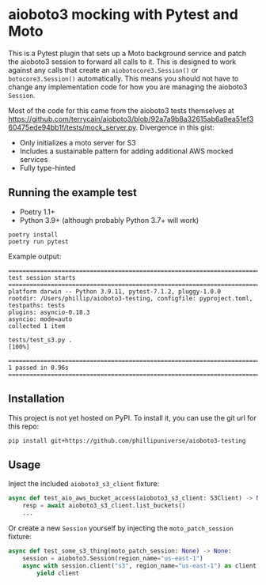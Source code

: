 # aioboto3 mocking with Pytest and Moto

This is a Pytest plugin that sets up a Moto background service and patch the aioboto3 session to forward all calls to it. This is designed to work against any calls that create an `aiobotocore3.Session()` or `botocore3.Session()` automatically. This means you should not have to change any implementation code for how you are managing the aioboto3 `Session`.

Most of the code for this came from the aioboto3 tests themselves at https://github.com/terrycain/aioboto3/blob/92a7a9b8a32615ab6a9ea51ef360475ede94bb1f/tests/mock_server.py. Divergence in this gist:

- Only initializes a moto server for S3
- Includes a sustainable pattern for adding additional AWS mocked services
- Fully type-hinted

## Running the example test

- Poetry 1.1+
- Python 3.9+ (although probably Python 3.7+ will work)

```
poetry install
poetry run pytest
```

Example output:

```console
================================================================================================= test session starts =================================================================================================
platform darwin -- Python 3.9.11, pytest-7.1.2, pluggy-1.0.0
rootdir: /Users/phillip/aioboto3-testing, configfile: pyproject.toml, testpaths: tests
plugins: asyncio-0.18.3
asyncio: mode=auto
collected 1 item

tests/test_s3.py .                                                                                                                                                                                              [100%]

================================================================================================== 1 passed in 0.96s ==================================================================================================
```

## Installation

This project is not yet hosted on PyPI. To install it, you can use the git url for this repo:

`pip install git+https://github.com/phillipuniverse/aioboto3-testing`

## Usage

Inject the included `aioboto3_s3_client` fixture:
```python
async def test_aio_aws_bucket_access(aioboto3_s3_client: S3Client) -> None:
    resp = await aioboto3_s3_client.list_buckets()
    ...
```

Or create a new `Session` yourself by injecting the `moto_patch_session` fixture:
```python
async def test_some_s3_thing(moto_patch_session: None) -> None:
    session = aioboto3.Session(region_name="us-east-1")
    async with session.client("s3", region_name="us-east-1") as client:  # type: S3Client
        yield client
```
